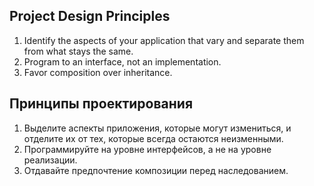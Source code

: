 ## Project Design Principles
1. Identify the aspects of your application that vary and separate them from what stays the same.
2. Program to an interface, not an implementation.
3. Favor composition over inheritance.



## Принципы проектирования
1. Выделите аспекты приложения, которые могут измениться, и отделите их от тех, которые всегда остаются неизменными.
2. Программируйте на уровне интерфейсов, а не на уровне реализации.
3. Отдавайте предпочтение композиции перед наследованием.